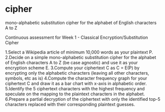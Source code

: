# cipher
mono-alphabetic substitution cipher for the alphabet of English characters A to Z 

Continuous assessment for Week 1 - Classical Encryption/Substitution Cipher

1.Select a Wikipedia article of minimum 10,000 words as your plaintext P.
2.Decide on a simple mono-alphabetic substitution cipher for the alphabet of English characters A to Z (be case agnostic) and use it as your encryption scheme E.
3.Compute your ciphertext C as C = E(P) by encrypting only the alphabetic characters (leaving all other characters, symbols, etc as is)
4.Compute the character frequency graph for your ciphertext C and draw it as a bar chart with x-axis in alphabetic order.
5.Identify the 5 ciphertext characters with the highest frequency and speculate on the mapping to the plaintext characters in the alphabet.
6.Prepare a partial decryption of the ciphertext with only the identified top-5 characters replaced with their corresponding plaintext guesses.
